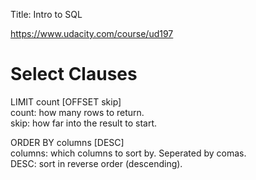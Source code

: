 Title: Intro to SQL


https://www.udacity.com/course/ud197



Select Clauses
==============
LIMIT count [OFFSET skip]  
count: how many rows to return.  
skip: how far into the result to start.  

ORDER BY columns [DESC]  
columns: which columns to sort by. Seperated by comas.  
DESC: sort in reverse order (descending).
